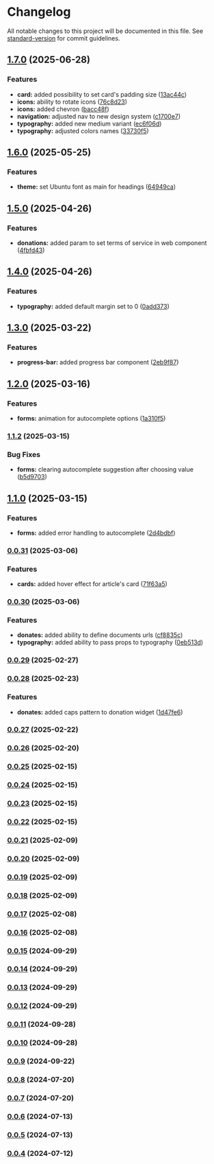 # Changelog

All notable changes to this project will be documented in this file. See [standard-version](https://github.com/conventional-changelog/standard-version) for commit guidelines.

## [1.7.0](https://github.com/sus-org-pl/ui/compare/v1.6.0...v1.7.0) (2025-06-28)


### Features

* **card:** added possibility to set card's padding size ([13ac44c](https://github.com/sus-org-pl/ui/commit/13ac44cae0745c454043575d6031dddf1dc27d62))
* **icons:** ability to rotate icons ([76c8d23](https://github.com/sus-org-pl/ui/commit/76c8d23b0d126599dabfb0739556432fa817d324))
* **icons:** added chevron ([bacc48f](https://github.com/sus-org-pl/ui/commit/bacc48f46e92999c206a54b1c7cd0b3f2d07e6c8))
* **navigation:** adjusted nav to new design system ([c1700e7](https://github.com/sus-org-pl/ui/commit/c1700e7781223417441f2c1ccaf9ecb64730596e))
* **typography:** added new medium variant ([ec6f06d](https://github.com/sus-org-pl/ui/commit/ec6f06dd5b08cced94fd3d86a2680ba3bfa9924f))
* **typography:** adjusted colors names ([33730f5](https://github.com/sus-org-pl/ui/commit/33730f5a3830a49f5e3ac8eccb31291b38aacff8))

## [1.6.0](https://github.com/sus-org-pl/ui/compare/v1.5.0...v1.6.0) (2025-05-25)


### Features

* **theme:** set Ubuntu font as main for headings ([64949ca](https://github.com/sus-org-pl/ui/commit/64949ca0b50065490593a2bf67475a780b7f1839))

## [1.5.0](https://github.com/sus-org-pl/ui/compare/v1.4.0...v1.5.0) (2025-04-26)


### Features

* **donations:** added param to set terms of service in web component ([4fbfd43](https://github.com/sus-org-pl/ui/commit/4fbfd4373c3fb223dec8e7325a2de9fe2ab4d3f9))

## [1.4.0](https://github.com/sus-org-pl/ui/compare/v1.3.0...v1.4.0) (2025-04-26)


### Features

* **typography:** added default margin set to 0 ([0add373](https://github.com/sus-org-pl/ui/commit/0add373ae6ebfc53b121dcb8cac75f4b43d44820))

## [1.3.0](https://github.com/sus-org-pl/ui/compare/v1.2.0...v1.3.0) (2025-03-22)


### Features

* **progress-bar:** added progress bar component ([2eb9f87](https://github.com/sus-org-pl/ui/commit/2eb9f8703f0a5bbfa9f7cf116f7f16f5b7d47cce))

## [1.2.0](https://github.com/sus-org-pl/ui/compare/v1.1.2...v1.2.0) (2025-03-16)


### Features

* **forms:** animation for autocomplete options ([1a310f5](https://github.com/sus-org-pl/ui/commit/1a310f588e2442f549f891076999c3214388c5c5))

### [1.1.2](https://github.com/sus-org-pl/ui/compare/v1.1.0...v1.1.2) (2025-03-15)


### Bug Fixes

* **forms:** clearing autocomplete suggestion after choosing value ([b5d9703](https://github.com/sus-org-pl/ui/commit/b5d970304f9d1e7fd6cb5dc694d97befc1885dcd))

## [1.1.0](https://github.com/sus-org-pl/ui/compare/v0.0.31...v1.1.0) (2025-03-15)


### Features

* **forms:** added error handling to autocomplete ([2d4bdbf](https://github.com/sus-org-pl/ui/commit/2d4bdbfa124473cef5ec238f9de2b036785a0a33))

### [0.0.31](https://github.com/sus-org-pl/ui/compare/v0.0.30...v0.0.31) (2025-03-06)


### Features

* **cards:** added hover effect for article's card ([71f63a5](https://github.com/sus-org-pl/ui/commit/71f63a55a7664aa321627cab1c76156f9fdf7464))

### [0.0.30](https://github.com/sus-org-pl/ui/compare/v0.0.29...v0.0.30) (2025-03-06)


### Features

* **donates:** added ability to define documents urls ([cf8835c](https://github.com/sus-org-pl/ui/commit/cf8835c0287c789799c8f3035064be14a0030c1a))
* **typography:** added ability to pass props to typography ([0eb513d](https://github.com/sus-org-pl/ui/commit/0eb513dbdb8df757eb026b12a0dd5a9d41559d39))

### [0.0.29](https://github.com/sus-org-pl/ui/compare/v0.0.28...v0.0.29) (2025-02-27)

### [0.0.28](https://github.com/sus-org-pl/ui/compare/v0.0.27...v0.0.28) (2025-02-23)


### Features

* **donates:** added caps pattern to donation widget ([1d47fe6](https://github.com/sus-org-pl/ui/commit/1d47fe6c05a81a479e630ccac17055401409f3e0))

### [0.0.27](https://github.com/sus-org-pl/ui/compare/v0.0.26...v0.0.27) (2025-02-22)

### [0.0.26](https://github.com/sus-org-pl/ui/compare/v0.0.25...v0.0.26) (2025-02-20)

### [0.0.25](https://github.com/sus-org-pl/ui/compare/v0.0.24...v0.0.25) (2025-02-15)

### [0.0.24](https://github.com/sus-org-pl/ui/compare/v0.0.23...v0.0.24) (2025-02-15)

### [0.0.23](https://github.com/sus-org-pl/ui/compare/v0.0.22...v0.0.23) (2025-02-15)

### [0.0.22](https://github.com/sus-org-pl/ui/compare/v0.0.21...v0.0.22) (2025-02-15)

### [0.0.21](https://github.com/sus-org-pl/ui/compare/v0.0.20...v0.0.21) (2025-02-09)

### [0.0.20](https://github.com/sus-org-pl/ui/compare/v0.0.19...v0.0.20) (2025-02-09)

### [0.0.19](https://github.com/sus-org-pl/ui/compare/v0.0.18...v0.0.19) (2025-02-09)

### [0.0.18](https://github.com/sus-org-pl/ui/compare/v0.0.17...v0.0.18) (2025-02-09)

### [0.0.17](https://github.com/sus-org-pl/ui/compare/v0.0.16...v0.0.17) (2025-02-08)

### [0.0.16](https://github.com/sus-org-pl/ui/compare/v0.0.15...v0.0.16) (2025-02-08)

### [0.0.15](https://github.com/sus-org-pl/ui/compare/v0.0.14...v0.0.15) (2024-09-29)

### [0.0.14](https://github.com/sus-org-pl/ui/compare/v0.0.13...v0.0.14) (2024-09-29)

### [0.0.13](https://github.com/sus-org-pl/ui/compare/v0.0.12...v0.0.13) (2024-09-29)

### [0.0.12](https://github.com/sus-org-pl/ui/compare/v0.0.11...v0.0.12) (2024-09-29)

### [0.0.11](https://github.com/sus-org-pl/ui/compare/v0.0.10...v0.0.11) (2024-09-28)

### [0.0.10](https://github.com/sus-org-pl/ui/compare/v0.0.9...v0.0.10) (2024-09-28)

### [0.0.9](https://github.com/sus-org-pl/ui/compare/v0.0.8...v0.0.9) (2024-09-22)

### [0.0.8](https://github.com/sus-org-pl/ui/compare/v0.0.7...v0.0.8) (2024-07-20)

### [0.0.7](https://github.com/sus-org-pl/ui/compare/v0.0.6...v0.0.7) (2024-07-20)

### [0.0.6](https://github.com/sus-org-pl/ui/compare/v0.0.5...v0.0.6) (2024-07-13)

### [0.0.5](https://github.com/sus-org-pl/ui/compare/v0.0.4...v0.0.5) (2024-07-13)

### [0.0.4](https://github.com/sus-org-pl/ui/compare/v0.0.3...v0.0.4) (2024-07-12)
